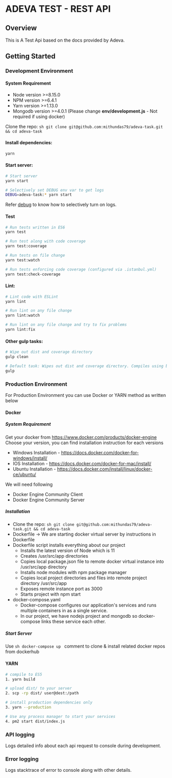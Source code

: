 # ADEVA TEST - REST API

## Overview

This is A Test Api based on the docs provided by Adeva.

## Getting Started

### Development Environment

#### System Requirement

* Node version >=8.15.0
* NPM version >=6.4.1
* Yarn version >=1.13.0
* Mongodb version >=4.0.1 (Please change **env/development.js** - Not required if using docker)

Clone the repo: ```sh git clone git@github.com:mithundas79/adeva-task.git && cd adeva-task ```

#### Install dependencies:
```sh
yarn
```

#### Start server:
```sh
# Start server
yarn start

# Selectively set DEBUG env var to get logs
DEBUG=adeva-task:* yarn start
```
Refer [debug](https://www.npmjs.com/package/debug) to know how to selectively turn on logs.

#### Test

```sh
# Run tests written in ES6 
yarn test

# Run test along with code coverage
yarn test:coverage

# Run tests on file change
yarn test:watch

# Run tests enforcing code coverage (configured via .istanbul.yml)
yarn test:check-coverage
```

#### Lint:
```sh
# Lint code with ESLint
yarn lint

# Run lint on any file change
yarn lint:watch

# Run lint on any file change and try to fix problems
yarn lint:fix
```

#### Other gulp tasks:
```sh
# Wipe out dist and coverage directory
gulp clean

# Default task: Wipes out dist and coverage directory. Compiles using babel.
gulp
```

### Production Environment

For Production Environment you can use Docker or YARN method as written below

#### Docker

##### System Requirement
Get your docker from https://www.docker.com/products/docker-engine
Choose your version, you can find installation instruction for each versions

* Windows Installation - https://docs.docker.com/docker-for-windows/install/
* IOS Installation - https://docs.docker.com/docker-for-mac/install/
* Ubuntu Installation - https://docs.docker.com/install/linux/docker-ce/ubuntu/

We will need following

* Docker Engine Community Client
* Docker Engine Community Server


##### Installation
* Clone the repo: ```sh git clone git@github.com:mithundas79/adeva-task.git && cd adeva-task ```
* Dockerfile -> We are starting docker virtual server by instructions in Dockerfile 
* Dockerfile script installs everything about our project
    * Installs the latest version of Node which is 11
    * Creates /usr/src/app directories
    * Copies local package.json file to remote docker virtual instance into /usr/src/app directory
    * Installs node modules with npm package manager
    * Copies local project directories and files into remote project directory /usr/src/app
    * Exposes remote instance port as 3000
    * Starts project with npm start
* docker-compose.yaml
    * Docker-compose configures our application's services and runs multiple containers in as a single service. 
    * In our project, we have nodejs project and mongodb so docker-compose links these service each other. 


##### Start Server 
Use ```sh docker-compose up ``` comment to clone & install related docker repos from dockerhub 

#### YARN

```sh
# compile to ES5
1. yarn build

# upload dist/ to your server
2. scp -rp dist/ user@dest:/path

# install production dependencies only
3. yarn --production

# Use any process manager to start your services
4. pm2 start dist/index.js
```

### API logging
Logs detailed info about each api request to console during development.


### Error logging
Logs stacktrace of error to console along with other details. 
